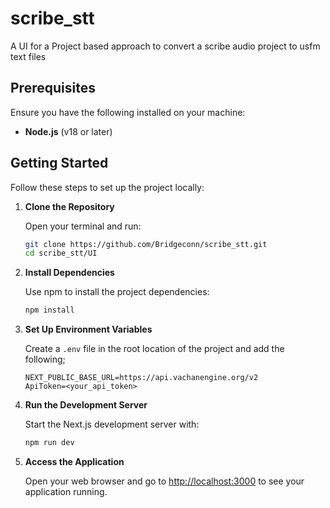 # scribe_stt
A UI for a Project based approach to convert a scribe audio project to usfm text files

## Prerequisites

Ensure you have the following installed on your machine:

- **Node.js** (v18 or later)

## Getting Started

Follow these steps to set up the project locally:

1. **Clone the Repository**

   Open your terminal and run:

   ```bash
   git clone https://github.com/Bridgeconn/scribe_stt.git
   cd scribe_stt/UI
   ```

2. **Install Dependencies**

   Use npm to install the project dependencies:

   ```bash
   npm install
   ```

3. **Set Up Environment Variables**

   Create a `.env` file in the root location of the project and add the following;

   ```
   NEXT_PUBLIC_BASE_URL=https://api.vachanengine.org/v2
   ApiToken=<your_api_token>
   ```

4. **Run the Development Server**

   Start the Next.js development server with:

   ```bash
   npm run dev
   ```

5. **Access the Application**

   Open your web browser and go to [http://localhost:3000](http://localhost:3000) to see your application running.
